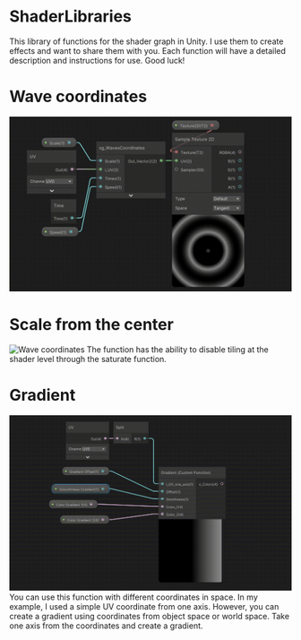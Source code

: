 # ShaderLibraries

This library of functions for the shader graph in Unity. I use them to create effects and want to share them with you. Each function will have a detailed description and instructions for use. Good luck!


# Wave coordinates
![Wave coordinates](https://github.com/Xpartz/ShaderLibraries/blob/main/Assets/ReadmeGIF/WaveCoordinates.gif)

# Scale from the center
![Wave coordinates](https://github.com/Xpartz/ShaderLibraries/blob/main/Assets/ReadmeGIF/ScaleFromTheCenter.gif)
The function has the ability to disable tiling at the shader level through the saturate function.


# Gradient
![Gradient](https://github.com/Xpartz/ShaderLibraries/blob/main/Assets/ReadmeGIF/Gradient.gif)
You can use this function with different coordinates in space. In my example, I used a simple UV coordinate from one axis. However, you can create a gradient using coordinates from object space or world space. Take one axis from the coordinates and create a gradient.
